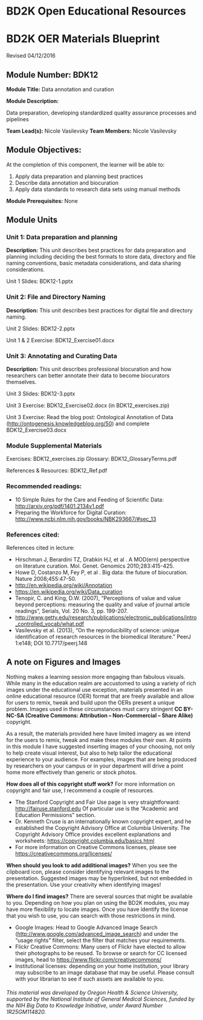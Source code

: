 # BD2K Open Educational Resources


# BD2K OER Materials Blueprint

Revised 04/12/2016

## Module Number: BDK12

**Module Title:** Data annotation and curation

**Module Description:**

Data preparation, developing standardized quality assurance processes and pipelines

**Team Lead(s):** Nicole Vasilevsky
**Team Members:** Nicole Vasilevsky

## Module Objectives:

At the completion of this component, the learner will be able to:

1. Apply data preparation and planning best practices
2. Describe data annotation and biocuration
3. Apply data standards to research data sets using manual methods

**Module Prerequisites:** None

## Module Units
### Unit 1: Data preparation and planning

**Description:** This unit describes best practices for data preparation and planning including deciding the best formats to store data, directory and file naming conventions, basic metadata considerations, and data sharing considerations.

Unit 1 Slides: BDK12-1.pptx

### Unit 2: File and Directory Naming

**Description:** This unit describes best practices for digital file and directory naming.

Unit 2 Slides: BDK12-2.pptx

Unit 1 & 2 Exercise: BDK12\_Exercise01.docx

### Unit 3: Annotating and Curating Data

**Description:** This unit describes professional biocuration and how researchers can better annotate their data to become biocurators themselves.

Unit 3 Slides: BDK12-3.pptx

Unit 3 Exercise: BDK12\_Exercise02.docx (in BDK12\_exercises.zip)

Unit 3 Exercise: Read the blog post: Ontological Annotation of Data (http://ontogenesis.knowledgeblog.org/50) and complete BDK12\_Exercise03.docx

### Module Supplemental Materials

Exercises: BDK12\_exercises.zip
Glossary: BDK12\_GlossaryTerms.pdf

References & Resources: BDK12\_Ref.pdf

### Recommended readings:
- 10 Simple Rules for the Care and Feeding of Scientific Data: http://arxiv.org/pdf/1401.2134v1.pdf
- Preparing the Workforce for Digital Curation: http://www.ncbi.nlm.nih.gov/books/NBK293667/#sec_13

### References cited:
References cited in lecture:
- Hirschman J, Berardini TZ, Drabkin HJ, et al . A MOD(ern) perspective on literature curation. Mol. Genet. Genomics 2010;283:415-425.
- Howe D, Costanzo M, Fey P, et al . Big data: the future of biocuration. Nature 2008;455:47-50.
- http://en.wikipedia.org/wiki/Annotation
- https://en.wikipedia.org/wiki/Data_curation
- Tenopir, C. and King, D.W. (2007), “Perceptions of value and value beyond perceptions: measuring the quality and value of journal article readings”, Serials, Vol. 20 No. 3, pp. 199-207.
- http://www.getty.edu/research/publications/electronic_publications/intro_controlled_vocab/what.pdf
- Vasilevsky et al. (2013), “On the reproducibility of science: unique identification of research resources in the biomedical literature.” PeerJ 1:e148; DOI 10.7717/peerj.148

## A note on Figures and Images

Nothing makes a learning session more engaging than fabulous visuals.  While many in the education realm are accustomed to using a variety of rich images under the educational use exception, materials presented in an online educational resource (OER) format that are freely available and allow for users to remix, tweak and build upon the OERs present a unique problem.  Images used in these circumstances must carry stringent **CC BY-NC-SA (Creative Commons: Attribution – Non-Commercial – Share Alike)** copyright.

As a result, the materials provided here have limited imagery as we intend for the users to remix, tweak and make these modules their own.  At points in this module I have suggested inserting images of your choosing, not only to help create visual interest, but also to help tailor the educational experience to your audience.  For examples, images that are being produced by researchers on your campus or in your department will drive a point home more effectively than generic or stock photos.

**How does all of this copyright stuff work?**  For more information on copyright and fair use, I recommend a couple of resources.

- The Stanford Copyright and Fair Use page is very straightforward: http://fairuse.stanford.edu  Of particular use is the “Academic and Education Permissions” section.  
- Dr. Kenneth Cruse is an internationally known copyright expert, and he established the Copyright Advisory Office at Columbia University.  The Copyright Advisory Office provides excellent explanations and worksheets: https://copyright.columbia.edu/basics.html 
- For more information on Creative Commons licenses, please see https://creativecommons.org/licenses/

**When should you look to add additional images?**  When you see the clipboard icon, please consider identifying relevant images to the presentation.  Suggested images may be hyperlinked, but not embedded in the presentation.  Use your creativity when identifying images!  

**Where do I find images?** There are several sources that might be available to you.  Depending on how you plan on using the BD2K modules, you may have more flexibility to locate images.  Once you have identify the license that you wish to use, you can search with those restrictions in mind.

- Google Images:  Head to Google Advanced Image Search (http://www.google.com/advanced_image_search) and under the “usage rights” filter, select the filter that matches your requirements.
- Flickr Creative Commons:  Many users of Flickr have elected to allow their photographs to be reused.  To browse or search for CC licensed images, head to https://www.flickr.com/creativecommons/  
- Institutional licenses: depending on your home institution, your library may subscribe to an image database that may be useful.  Please consult with your librarian to see if such assets are available to you.


###### *This material was developed by Oregon Health & Science University, supported by the National Institute of General Medical Sciences, funded by the NIH Big Data to Knowledge Initiative, under Award Number 1R25GM114820.*